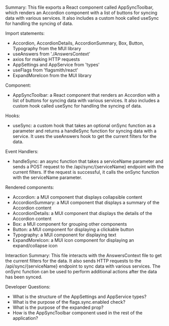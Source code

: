 Summary:
This file exports a React component called AppSyncToolbar, which renders an Accordion component with a list of buttons for syncing data with various services. It also includes a custom hook called useSync for handling the syncing of data.

Import statements:
- Accordion, AccordionDetails, AccordionSummary, Box, Button, Typography from the MUI library
- useAnswers from './AnswersContext'
- axios for making HTTP requests
- AppSettings and AppService from 'types'
- useFlags from 'flagsmith/react'
- ExpandMoreIcon from the MUI library

Component:
- AppSyncToolbar: a React component that renders an Accordion with a list of buttons for syncing data with various services. It also includes a custom hook called useSync for handling the syncing of data.

Hooks:
- useSync: a custom hook that takes an optional onSync function as a parameter and returns a handleSync function for syncing data with a service. It uses the useAnswers hook to get the current filters for the data.

Event Handlers:
- handleSync: an async function that takes a serviceName parameter and sends a POST request to the /api/sync/{serviceName} endpoint with the current filters. If the request is successful, it calls the onSync function with the serviceName parameter.

Rendered components:
- Accordion: a MUI component that displays collapsible content
- AccordionSummary: a MUI component that displays a summary of the Accordion content
- AccordionDetails: a MUI component that displays the details of the Accordion content
- Box: a MUI component for grouping other components
- Button: a MUI component for displaying a clickable button
- Typography: a MUI component for displaying text
- ExpandMoreIcon: a MUI icon component for displaying an expand/collapse icon

Interaction Summary:
This file interacts with the AnswersContext file to get the current filters for the data. It also sends HTTP requests to the /api/sync/{serviceName} endpoint to sync data with various services. The onSync function can be used to perform additional actions after the data has been synced.

Developer Questions:
- What is the structure of the AppSettings and AppService types?
- What is the purpose of the flags.sync.enabled check?
- What is the purpose of the expanded prop?
- How is the AppSyncToolbar component used in the rest of the application?